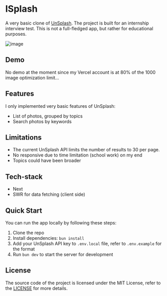 # ISplash

A very basic clone of [UnSplash](https://unsplash.com/). The project is built for an internship interview test. This is not a full-fledged app, but rather for educational purposes.

![image](https://github.com/nhthieu/isplash/assets/74890715/96ac0fe6-db2d-4b7f-aceb-5a4f754d94e8)

## Demo

No demo at the moment since my Vercel account is at 80% of the 1000 image optimization limit...

## Features

I only implemented very basic features of UnSplash:

- List of photos, grouped by topics
- Search photos by keywords

## Limitations

- The current UnSplash API limits the number of results to 30 per page.
- No responsive due to time limitation (school work) on my end
- Topics could have been broader

## Tech-stack

- Next
- SWR for data fetching (client side)

## Quick Start

You can run the app locally by following these steps:

1. Clone the repo
2. Install dependencies: `bun install`
3. Add your UnSplash API key to `.env.local` file, refer to `.env.example` for the format
4. Run `bun dev` to start the server for development

## License

The source code of the project is licensed under the MIT License, refer to the [LICENSE](/LICENSE) for more details.
